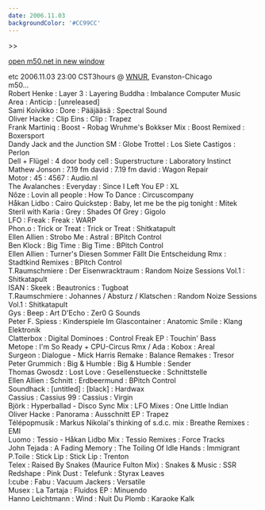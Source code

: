 ```yaml
---
date: 2006.11.03
backgroundColor: '#CC99CC'
---
```


\>>

[open m50.net in new window  
](http://m50.net/)


etc 2006.11.03 23:00 CST3hours @ [WNUR](http://www.wnur.org/), Evanston-Chicago  
m50...  
Robert Henke : Layer 3 : Layering Buddha : Imbalance Computer Music  
Area : Anticip : \[unreleased\]  
Sami Koivikko : Dore : Pääjääsä : Spectral Sound  
Oliver Hacke : Clip Eins : Clip : Trapez  
Frank Martiniq : Boost - Robag Wruhme's Bokkser Mix : Boost Remixed : Boxersport  
Dandy Jack and the Junction SM : Globe Trottel : Los Siete Castigos : Perlon  
Dell + Flügel : 4 door body cell : Superstructure : Laboratory Instinct  
Mathew Jonson : 7.19 fm david : 7.19 fm david : Wagon Repair  
Motor : 45 : 4567 : Audio.nl  
The Avalanches : Everyday : Since I Left You EP : XL  
Nôze : Lovin all people : How To Dance : Circuscompany  
Håkan Lidbo : Cairo Quickstep : Baby, let me be the pig tonight : Mitek  
Steril with Karia : Grey : Shades Of Grey : Gigolo  
LFO : Freak : Freak : WARP  
Phon.o : Trick or Treat : Trick or Treat : Shitkatapult  
Ellen Allien : Strobo Me : Astral : BPitch Control  
Ben Klock : Big Time : Big Time : BPitch Control  
Ellen Allien : Turner's Diesen Sommer Fällt Die Entscheidung Rmx : Stadtkind Remixes : BPitch Control  
T.Raumschmiere : Der Eisenwracktraum : Random Noize Sessions Vol.1 : Shitkatapult  
ISAN : Skeek : Beautronics : Tugboat  
T.Raumschmiere : Johannes / Absturz / Klatschen : Random Noize Sessions Vol.1 : Shitkatapult  
Gys : Beep : Art D'Echo : Zer0 G Sounds  
Peter F. Spiess : Kinderspiele Im Glascontainer : Anatomic Smile : Klang Elektronik  
Clatterbox : Digital Dominoes : Control Freak EP : Touchin' Bass  
Metope : I'm So Ready + CPU-Circus Rmx / Ada : Kobox : Areal  
Surgeon : Dialogue - Mick Harris Remake : Balance Remakes : Tresor  
Peter Grummich : Big & Humble : Big & Humble : Sender  
Thomas Gwosdz : Lost Love : Gesellenstuecke : Schnittstelle  
Ellen Allien : Schnitt : Erdbeermund : BPitch Control  
Soundhack : \[untitled\] : \[black\] : Hardwax  
Cassius : Cassius 99 : Cassius : Virgin  
Björk : Hyperballad - Disco Sync Mix : LFO Mixes : One Little Indian  
Oliver Hacke : Panorama : Ausschnitt EP : Trapez  
Télépopmusik : Markus Nikolai's thinking of s.d.c. mix : Breathe Remixes : EMI  
Luomo : Tessio - Håkan Lidbo Mix : Tessio Remixes : Force Tracks  
John Tejada : A Fading Memory : The Toiling Of Idle Hands : Immigrant  
P.Toile : Stick Lip : Stick Lip : Trenton  
Telex : Raised By Snakes (Maurice Fulton Mix) : Snakes & Music : SSR  
Redshape : Pink Dust : Telefunk : Styrax Leaves  
I:cube : Fabu : Vacuum Jackers : Versatile  
Musex : La Tartaja : Fluidos EP : Minuendo  
Hanno Leichtmann : Wind : Nuit Du Plomb : Karaoke Kalk